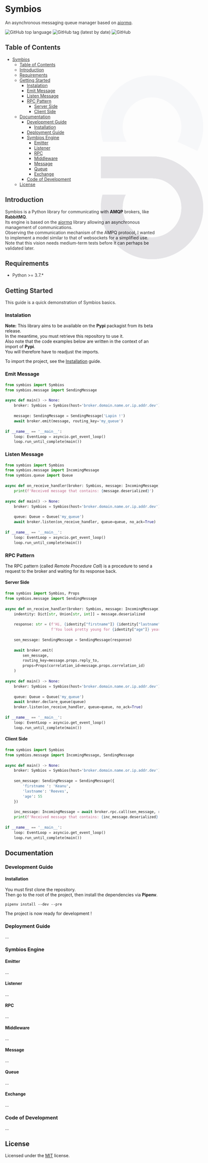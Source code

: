 # Symbios

<img src="https://github.com/Arthuchaut/storage/raw/master/symbios/symbios_logo.png" width="1400" style="position: fixed;opacity:0.1" />

An asynchronous messaging queue manager based on [aiormq](https://github.com/mosquito/aiormq).

![GitHub top language](https://img.shields.io/github/languages/top/arthuchaut/symbios)
![GitHub tag (latest by date)](https://img.shields.io/github/v/tag/arthuchaut/symbios)
![GitHub](https://img.shields.io/github/license/arthuchaut/symbios)

## Table of Contents

- [Symbios](#symbios)
  - [Table of Contents](#table-of-contents)
  - [Introduction](#introduction)
  - [Requirements](#requirements)
  - [Getting Started](#getting-started)
    - [Instalation](#instalation)
    - [Emit Message](#emit-message)
    - [Listen Message](#listen-message)
    - [RPC Pattern](#rpc-pattern)
      - [Server Side](#server-side)
      - [Client Side](#client-side)
  - [Documentation](#documentation)
    - [Development Guide](#development-guide)
      - [Installation](#installation)
    - [Deployment Guide](#deployment-guide)
    - [Symbios Engine](#symbios-engine)
      - [Emitter](#emitter)
      - [Listener](#listener)
      - [RPC](#rpc)
      - [Middleware](#middleware)
      - [Message](#message)
      - [Queue](#queue)
      - [Exchange](#exchange)
    - [Code of Development](#code-of-development)
  - [License](#license)

## Introduction

Symbios is a Python library for communicating with **AMQP** brokers, like **RabbitMQ**.  
Its engine is based on the [aiormq](https://github.com/mosquito/aiormq) library allowing an asynchronous management of communications.  
Observing the communication mechanism of the AMPQ protocol, I wanted to implement a model similar to that of websockets for a simplified use.  
Note that this vision needs medium-term tests before it can perhaps be validated later.

## Requirements

- Python >= 3.7.*

## Getting Started

This guide is a quick demonstration of Symbios basics.  

### Instalation

**Note:** This library aims to be available on the **Pypi** packagist from its beta release.  
In the meantime, you must retrieve this repository to use it.  
Also note that the code examples below are written in the context of an import of **Pypi**.  
You will therefore have to readjust the imports.

To import the project, see the [Installation](#installation) guide.

### Emit Message

```python
from symbios import Symbios
from symbios.message import SendingMessage

async def main() -> None:
    broker: Symbios = Symbios(host='broker.domain.name.or.ip.addr.dev')

    message: SendingMessage = SendingMessage('Lapin !')
    await broker.emit(message, routing_key='my_queue')

if __name__ == '__main__':
    loop: EventLoop = asyncio.get_event_loop()
    loop.run_until_complete(main())
```

### Listen Message

```python
from symbios import Symbios
from symbios.message import IncomingMessage
from symbios.queue import Queue

async def on_receive_handler(broker: Symbios, message: IncomingMessage) -> None:
    print(f'Received message that contains: {message.deserialized}')

async def main() -> None:
    broker: Symbios = Symbios(host='broker.domain.name.or.ip.addr.dev')
    
    queue: Queue = Queue('my_queue')
    await broker.listen(on_receive_handler, queue=queue, no_ack=True)

if __name__ == '__main__':
    loop: EventLoop = asyncio.get_event_loop()
    loop.run_until_complete(main())
```

### RPC Pattern

The RPC pattern (called *Remote Procedure Call*) is a procedure to send a request to the broker and waiting for its response back.

#### Server Side

```python
from symbios import Symbios, Props
from symbios.message import SendingMessage

async def on_receive_handler(broker: Symbios, message: IncomingMessage) -> None:
    indentity: Dict[str, Union[str, int]] = message.deserialized

    response: str = (f'Hi, {identity["firstname"]} {identity["lastname"]}. '
                     f'You look pretty young for {identity["age"]} years old.')
    
    sen_message: SendingMessage = SendingMessage(response)

    await broker.emit(
        sen_message, 
        routing_key=message.props.reply_to, 
        props=Props(correlation_id=message.props.correlation_id)
    )

async def main() -> None:
    broker: Symbios = Symbios(host='broker.domain.name.or.ip.addr.dev')

    queue: Queue = Queue('my_queue')
    await broker.declare_queue(queue)
    broker.listen(on_receive_handler, queue=queue, no_ack=True)

if __name__ == '__main__':
    loop: EventLoop = asyncio.get_event_loop()
    loop.run_until_complete(main())
```

#### Client Side

```python
from symbios import Symbios
from symbios.message import IncomingMessage, SendingMessage

async def main() -> None:
    broker: Symbios = Symbios(host='broker.domain.name.or.ip.addr.dev')

    sen_message: SendingMessage = SendingMessage({
        'firstname ': 'Keanu', 
        'lastname': 'Reeves', 
        'age': 55
    })

    inc_message: IncomingMessage = await broker.rpc.call(sen_message, routing_key='my_queue')
    print(f'Received message that contains: {inc_message.deserialized}')

if __name__ == '__main__':
    loop: EventLoop = asyncio.get_event_loop()
    loop.run_until_complete(main())
```

## Documentation

### Development Guide

#### Installation

You must first clone the repository.  
Then go to the root of the project, then install the dependencies via **Pipenv**.

    pipenv install --dev --pre

The project is now ready for development !

### Deployment Guide

...

### Symbios Engine

#### Emitter

...

#### Listener

...

#### RPC

...

#### Middleware

...

#### Message

...

#### Queue

...

#### Exchange

...

### Code of Development

...

## License

Licensed under the [MIT](LICENSE) license.